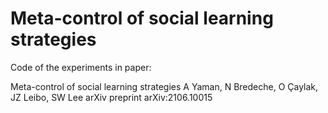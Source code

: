 # Meta-control of social learning strategies
Code of the experiments in paper:

Meta-control of social learning strategies
A Yaman, N Bredeche, O Çaylak, JZ Leibo, SW Lee
arXiv preprint arXiv:2106.10015


